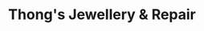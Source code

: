 ---
title: "Thong's Jewellery & Repair"
url: /campbell-river/thongs-jewellery-and-repair/
shop: jewelry
---